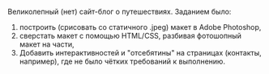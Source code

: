 Великолепный (нет) сайт-блог о путешествиях. 
Заданием было:
1. построить (срисовать со статичного .jpeg) макет в Adobe Photoshop,
2. сверстать макет с помощью HTML/CSS, разбивая фотошопный макет на части,
3. Добавить интерактивностей и "отсебятины" на страницах (контакты, например), где не было чётких требований к выполнению.

